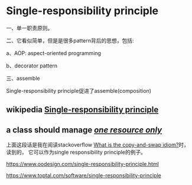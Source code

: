 # Single-responsibility principle

一、单一职责原则。

二、它看似简单，但是是很多pattern背后的思想，包括:

a、AOP: aspect-oriented programming

b、decorator pattern

三、assemble

Single-responsibility principle促进了assemble(composition)

## wikipedia [Single-responsibility principle](https://en.wikipedia.org/wiki/Single-responsibility_principle)





## a class should manage [*one resource only*](http://en.wikipedia.org/wiki/Single_responsibility_principle)

上面这段话是我在阅读stackoverflow [What is the copy-and-swap idiom?](https://stackoverflow.com/questions/3279543/what-is-the-copy-and-swap-idiom)时，读到的， 它可以作为single responsibility principle的例子。





https://www.oodesign.com/single-responsibility-principle.html

https://www.toptal.com/software/single-responsibility-principle

